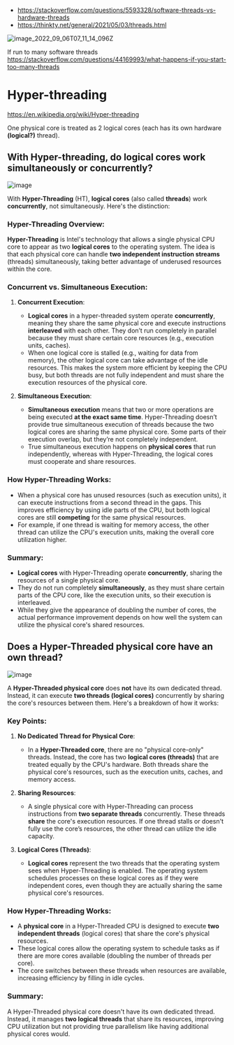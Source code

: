 - https://stackoverflow.com/questions/5593328/software-threads-vs-hardware-threads
- https://thinkty.net/general/2021/05/03/threads.html

![image_2022_09_06T07_11_14_096Z](https://github.com/user-attachments/assets/7adb4554-a5bc-489d-86e0-890e7fee2c10)

If run to many software threads https://stackoverflow.com/questions/44169993/what-happens-if-you-start-too-many-threads

# Hyper-threading
https://en.wikipedia.org/wiki/Hyper-threading

One physical core is treated as 2 logical cores (each has its own hardware **(logical?)** thread).

## With Hyper-threading, do logical cores work simultaneously or concurrently? 

![image](https://github.com/user-attachments/assets/9a84b45c-9328-4acc-9002-4ff508246e4d)

With **Hyper-Threading** (HT), **logical cores** (also called **threads**) work **concurrently**, not simultaneously. Here's the distinction:

### Hyper-Threading Overview:
**Hyper-Threading** is Intel's technology that allows a single physical CPU core to appear as two **logical cores** to the operating system. The idea is that each physical core can handle **two independent instruction streams** (threads) simultaneously, taking better advantage of underused resources within the core.

### Concurrent vs. Simultaneous Execution:

1. **Concurrent Execution**:
   - **Logical cores** in a hyper-threaded system operate **concurrently**, meaning they share the same physical core and execute instructions **interleaved** with each other. They don’t run completely in parallel because they must share certain core resources (e.g., execution units, caches).
   - When one logical core is stalled (e.g., waiting for data from memory), the other logical core can take advantage of the idle resources. This makes the system more efficient by keeping the CPU busy, but both threads are not fully independent and must share the execution resources of the physical core.

2. **Simultaneous Execution**:
   - **Simultaneous execution** means that two or more operations are being executed **at the exact same time**. Hyper-Threading doesn’t provide true simultaneous execution of threads because the two logical cores are sharing the same physical core. Some parts of their execution overlap, but they’re not completely independent.
   - True simultaneous execution happens on **physical cores** that run independently, whereas with Hyper-Threading, the logical cores must cooperate and share resources.

### How Hyper-Threading Works:

- When a physical core has unused resources (such as execution units), it can execute instructions from a second thread in the gaps. This improves efficiency by using idle parts of the CPU, but both logical cores are still **competing** for the same physical resources.
- For example, if one thread is waiting for memory access, the other thread can utilize the CPU's execution units, making the overall core utilization higher.
  
### Summary:
- **Logical cores** with Hyper-Threading operate **concurrently**, sharing the resources of a single physical core.
- They do not run completely **simultaneously**, as they must share certain parts of the CPU core, like the execution units, so their execution is interleaved.
- While they give the appearance of doubling the number of cores, the actual performance improvement depends on how well the system can utilize the physical core's shared resources.

## Does a Hyper-Threaded physical core have an own thread?

![image](https://github.com/user-attachments/assets/2c7b1581-ffd4-4016-bd69-9886b3b39d76)

A **Hyper-Threaded physical core** does **not** have its own dedicated thread. Instead, it can execute **two threads (logical cores)** concurrently by sharing the core's resources between them. Here's a breakdown of how it works:

### Key Points:

1. **No Dedicated Thread for Physical Core**:
   - In a **Hyper-Threaded core**, there are no "physical core-only" threads. Instead, the core has two **logical cores (threads)** that are treated equally by the CPU's hardware. Both threads share the physical core's resources, such as the execution units, caches, and memory access. 

2. **Sharing Resources**:
   - A single physical core with Hyper-Threading can process instructions from **two separate threads** concurrently. These threads **share** the core's execution resources. If one thread stalls or doesn't fully use the core’s resources, the other thread can utilize the idle capacity.

3. **Logical Cores (Threads)**:
   - **Logical cores** represent the two threads that the operating system sees when Hyper-Threading is enabled. The operating system schedules processes on these logical cores as if they were independent cores, even though they are actually sharing the same physical core's resources.

### How Hyper-Threading Works:
- A **physical core** in a Hyper-Threaded CPU is designed to execute **two independent threads** (logical cores) that share the core's physical resources.
- These logical cores allow the operating system to schedule tasks as if there are more cores available (doubling the number of threads per core).
- The core switches between these threads when resources are available, increasing efficiency by filling in idle cycles.

### Summary:
A Hyper-Threaded physical core doesn't have its own dedicated thread. Instead, it manages **two logical threads** that share its resources, improving CPU utilization but not providing true parallelism like having additional physical cores would.

